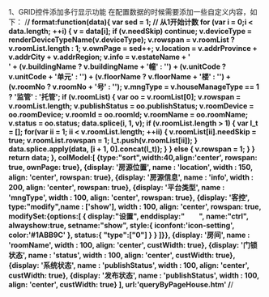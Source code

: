 1、GRID控件添加多行显示功能 在配置数据的时候需要添加一些自定义内容，如下：
/**********************************************************************************************************************************************/
format:function(data){
	var sed = 1; // 从1开始计数
	for (var i = 0;i < data.length; ++i) {
		v = data[i];
		if (v.needSkip)
			continue;
		v.deviceType = renderDeviceTypeName(v.deviceType);
		v.rowspan = v.roomList ? v.roomList.length : 1;
		v.ownPage = sed++;
		v.location = v.addrProvince + v.addrCity + v.addrRegion;
		v.info = v.estateName + '<br>' + (v.buildingName ? v.buildingName + '幢' : '') + (v.unitCode ? v.unitCode + '单元' : '')
			+ (v.floorName ? v.floorName + '楼' : '') + (v.roomNo ? v.roomNo + '号' : '');
		v.mngType = v.houseManageType == 1 ? '监管' : '托管';
		if (v.roomList) {
			var oo = v.roomList[0];
			v.rowspan = v.roomList.length;
			v.publishStatus = oo.publishStatus;
			v.roomDevice = oo.roomDevice;
			v.roomId = oo.roomId;
			v.roomName = oo.roomName;
			v.status = oo.status;
			data.splice(i, 1, v);
			if (v.roomList.length > 1) {
				var l_t = [];
				for(var ii = 1; ii < v.roomList.length; ++ii) {
					v.roomList[ii].needSkip = true;
					v.roomList.rowspan = 1;
					l_t.push(v.roomList[ii]);
				}
				data.splice.apply(data, [i + 1, 0].concat(l_t));
			}
		} else {
			v.rowspan = 1;
		}
	}
	return data;
},
colModel:[
	{type:"sort",width:40,align:'center', rowspan: true, ownPage: true},
	{display: '房源位置', name : 'location', width : 150, align: 'center', rowspan: true},
	{display: '房源信息', name : 'info', width : 200, align: 'center', rowspan: true},
	{display: '平台类型', name : 'mngType', width : 100, align: 'center', rowspan: true},
	{display: '客控', type:"modify",name : ['show'], width : 100, align: 'center', rowspan: true, modifySet:{options:[
		{
			 display:"设置",
			 enddisplay:"　　",
			 name:"ctrl",
			 alwayshow:true,
			 setname:"show",
			 style:{
			 	iconfont:'icon-setting',
			 	color:'#1ABB9C'
			 },
			 status:{
			 	"type":["0"]
			 }
		 }
       ]}},
	{display: '房间', name : 'roomName', width : 100, align: 'center', custWidth: true},
	{display: '门锁状态', name : 'status', width : 100, align: 'center', custWidth: true},
	{display: '系统状态', name : 'publishStatus', width : 100, align: 'center', custWidth: true},
	{display: '发布状态', name : 'publishStatus', width : 100, align: 'center', custWidth: true}
],
url:'queryByPageHouse.htm'
/**********************************************************************************************************************************************/






